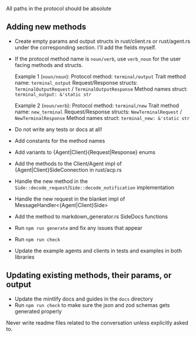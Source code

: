 All paths in the protocol should be absolute

## Adding new methods

- Create empty params and output structs in rust/client.rs or rust/agent.rs under the corresponding section. I'll add the fields myself.
- If the protocol method name is `noun/verb`, use `verb_noun` for the user facing methods and structs.

  Example 1 (`noun/noun`):
  Protocol method: `terminal/output`
  Trait method name: `terminal_output`
  Request/Response structs: `TerminalOutputRequest` / `TerminalOutputResponse`
  Method names struct: `terminal_output: &'static str`

  Example 2 (`noun/verb`):
  Protocol method: `terminal/new`
  Trait method name: `new_terminal`
  Request/Response structs: `NewTerminalRequest` / `NewTerminalResponse`
  Method names struct: `terminal_new: &'static str`

- Do not write any tests or docs at all!
- Add constants for the method names
- Add variants to {Agent|Client}{Request|Response} enums
- Add the methods to the Client/Agent impl of {Agent|Client}SideConnection in rust/acp.rs
- Handle the new method in the `Side::decode_request`/`Side::decode_notification` implementation
- Handle the new request in the blanket impl of MessageHandler<{Agent|Client}Side>
- Add the method to markdown_generator.rs SideDocs functions
- Run `npm run generate` and fix any issues that appear
- Run `npm run check`
- Update the example agents and clients in tests and examples in both libraries

## Updating existing methods, their params, or output

- Update the mintlify docs and guides in the `docs` directory
- Run `npm run check` to make sure the json and zod schemas gets generated properly

Never write readme files related to the conversation unless explicitly asked to.
